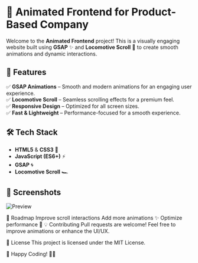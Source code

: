 # 🚀 Animated Frontend for Product-Based Company

Welcome to the **Animated Frontend** project! This is a visually engaging website built using **GSAP** ✨ and **Locomotive Scroll** 🚀 to create smooth animations and dynamic interactions.  

## 🎨 Features

✅ **GSAP Animations** – Smooth and modern animations for an engaging user experience.  
✅ **Locomotive Scroll** – Seamless scrolling effects for a premium feel.  
✅ **Responsive Design** – Optimized for all screen sizes.  
✅ **Fast & Lightweight** – Performance-focused for a smooth experience.  

## 🛠 Tech Stack

- **HTML5** & **CSS3** 🎨  
- **JavaScript (ES6+)** ⚡  
- **GSAP** 🌀  
- **Locomotive Scroll** 🏎️  

## 📸 Screenshots

![Preview](your-screenshot-url-here)

🎯 Roadmap
 Improve scroll interactions
 Add more animations ✨
 Optimize performance 🚀
💡 Contributing
Pull requests are welcome! Feel free to improve animations or enhance the UI/UX.

📄 License
This project is licensed under the MIT License.

💙 Happy Coding! 🎨🚀
